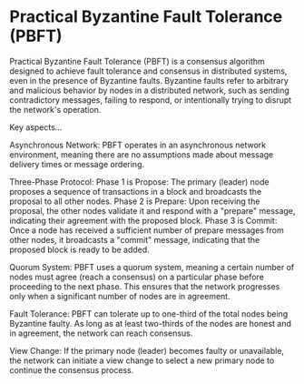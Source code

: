# Practical Byzantine Fault Tolerance (PBFT)

Practical Byzantine Fault Tolerance (PBFT) is a consensus algorithm designed to achieve fault tolerance and consensus in distributed systems, even in the presence of Byzantine faults. Byzantine faults refer to arbitrary and malicious behavior by nodes in a distributed network, such as sending contradictory messages, failing to respond, or intentionally trying to disrupt the network's operation.

Key aspects…

Asynchronous Network: PBFT operates in an asynchronous network environment, meaning there are no assumptions made about message delivery times or message ordering.

Three-Phase Protocol: Phase 1 is Propose: The primary (leader) node proposes a sequence of transactions in a block and broadcasts the proposal to all other nodes. Phase 2 is Prepare: Upon receiving the proposal, the other nodes validate it and respond with a "prepare" message, indicating their agreement with the proposed block. Phase 3 is Commit: Once a node has received a sufficient number of prepare messages from other nodes, it broadcasts a "commit" message, indicating that the proposed block is ready to be added.

Quorum System: PBFT uses a quorum system, meaning a certain number of nodes must agree (reach a consensus) on a particular phase before proceeding to the next phase. This ensures that the network progresses only when a significant number of nodes are in agreement.

Fault Tolerance: PBFT can tolerate up to one-third of the total nodes being Byzantine faulty. As long as at least two-thirds of the nodes are honest and in agreement, the network can reach consensus.

View Change: If the primary node (leader) becomes faulty or unavailable, the network can initiate a view change to select a new primary node to continue the consensus process.
